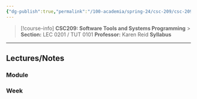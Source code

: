 ```yaml
---
{"dg-publish":true,"permalink":"/100-academia/spring-24/csc-209/csc-209/","tags":["university","cs","course-page"],"created":"2024-06-22T19:06:08.039-04:00","updated":"2024-09-09T23:19:43.693-04:00"}
---
```



> [!course-info] **CSC209: Software Tools and Systems Programming** > **Section:** LEC 0201 / TUT 0101
> **Professor:** Karen Reid
> **Syllabus**

---
## Lectures/Notes

### Module



### Week



